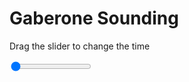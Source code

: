 <h1>Gaberone Sounding</h1>
<p>Drag the slider to change the time</p>

<div class="slidecontainer">
<input oninput='setImage(this)' class="slider" type="range" min="0" max="9" value="0" step="1" />
<img id='img'/>
</div>

<script>
var img = document.getElementById('img');
var img_array = ['/assets/images/skwt/skd_gaberone_wrfout_d01_2020-05-19_12:00:00.png',
'/assets/images/skwt/skd_gaberone_wrfout_d01_2020-05-19_18:00:00.png',
'/assets/images/skwt/skd_gaberone_wrfout_d01_2020-05-20_00:00:00.png',
'/assets/images/skwt/skd_gaberone_wrfout_d01_2020-05-20_06:00:00.png',
'/assets/images/skwt/skd_gaberone_wrfout_d01_2020-05-20_12:00:00.png',
'/assets/images/skwt/skd_gaberone_wrfout_d01_2020-05-20_18:00:00.png',
'/assets/images/skwt/skd_gaberone_wrfout_d01_2020-05-21_00:00:00.png',
'/assets/images/skwt/skd_gaberone_wrfout_d01_2020-05-21_06:00:00.png',
'/assets/images/skwt/skd_gaberone_wrfout_d01_2020-05-21_12:00:00.png',];
function setImage(obj)
{
        var value = obj.value;
        img.src = img_array[value];

}
</script>
